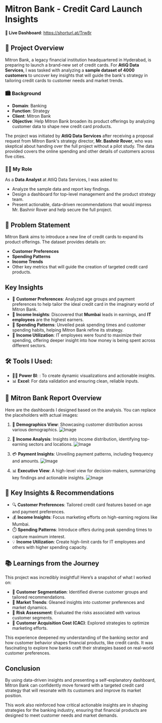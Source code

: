 # Mitron Bank - Credit Card Launch Insights
 **🚀 Live Dashboard**: https://shorturl.at/Trw8r
 
## 🏦 Project Overview
Mitron Bank, a legacy financial institution headquartered in Hyderabad, is preparing to launch a brand-new set of credit cards. For **AtliQ Data Services**, I was tasked with analyzing a **sample dataset of 4000 customers** to uncover key insights that will guide the bank's strategy in tailoring credit cards to customer needs and market trends.

### 🏙️ Background
- **Domain**: Banking
- **Function**: Strategy
- **Client**: Mitron Bank
- **Objective**: Help Mitron Bank broaden its product offerings by analyzing customer data to shape new credit card products.

The project was initiated by **AtliQ Data Services** after receiving a proposal request from Mitron Bank's strategy director, **Mr. Bashnir Rover**, who was skeptical about handing over the full project without a pilot study. The data provided covers the online spending and other details of customers across five cities.

### 👨‍💻 My Role
As a **Data Analyst** at AtliQ Data Services, I was asked to:
- Analyze the sample data and report key findings.
- Design a dashboard for top-level management and the product strategy team.
- Present actionable, data-driven recommendations that would impress Mr. Bashnir Rover and help secure the full project.

## 📝 Problem Statement
Mitron Bank aims to introduce a new line of credit cards to expand its product offerings. The dataset provides details on:
- **Customer Preferences**
- **Spending Patterns**
- **Income Trends**
- Other key metrics that will guide the creation of targeted credit card products.

## Key Insights
- 🔹 **Customer Preferences**: Analyzed age groups and payment preferences to help tailor the ideal credit card in the imaginary world of Mitron Bank.
- 🔹 **Income Insights**: Discovered that **Mumbai** leads in earnings, and **IT employees** are the highest earners.
- 🔹 **Spending Patterns**: Unveiled peak spending times and customer spending habits, helping Mitron Bank refine its strategy.
- 🔹 **Income Utilization**: IT employees were found to maximize their spending, offering deeper insight into how money is being spent across different sectors.

## 🛠 Tools I Used:
- 🧑‍💻 **Power BI**: : To create dynamic visualizations and actionable insights.  
- 📊 **Excel**: For data validation and ensuring clean, reliable inputs.

## 🏦 Mitron Bank Report Overview
Here are the dashboards I designed based on the analysis. You can replace the placeholders with actual images:

1. 👥 **Demographics View**: Showcasing customer distribution across various demographics.
   ![Image](https://github.com/user-attachments/assets/3e1fdc58-61f0-4e6d-bd3d-0e795ca815a8)

2. 💸 **Income Analysis**: Insights into income distribution, identifying top-earning sectors and locations.
   ![Image](https://github.com/user-attachments/assets/c0f68d40-c29d-419b-9f37-d9e72158b94e)

3. 💳 **Payment Insights**: Unveiling payment patterns, including frequency and amounts.
   ![Image](https://github.com/user-attachments/assets/f34d11ef-9ae9-4e8e-a760-014866efc600)

4. 📊 **Executive View**: A high-level view for decision-makers, summarizing key findings and actionable insights.
   ![Image](https://github.com/user-attachments/assets/da2a5ea3-3965-4eaa-8718-7ddf16de060e)

## 🔑 Key Insights & Recommendations
- 🔍 **Customer Preferences**: Tailored credit card features based on age and payment preferences.
- 💰 **Income Insights**: Focus marketing efforts on high-earning regions like Mumbai.
- ⏱️ **Spending Patterns**: Introduce offers during peak spending times to capture maximum interest.
- 💡 **Income Utilization**: Create high-limit cards for IT employees and others with higher spending capacity.

## 📚 Learnings from the Journey
This project was incredibly insightful! Here’s a snapshot of what I worked on:

- 🔹 **Customer Segmentation**: Identified diverse customer groups and tailored recommendations.
- 🔹 **Market Trends**: Gleaned insights into customer preferences and market dynamics.
- 🔹 **Risk Assessment**: Evaluated the risks associated with various customer segments.
- 🔹 **Customer Acquisition Cost (CAC)**: Explored strategies to optimize marketing efforts.

This experience deepened my understanding of the banking sector and how customer behavior shapes financial products, like credit cards. It was fascinating to explore how banks craft their strategies based on real-world customer preferences.

## Conclusion
By using data-driven insights and presenting a self-explanatory dashboard, Mitron Bank can confidently move forward with a targeted credit card strategy that will resonate with its customers and improve its market position.

This work also reinforced how critical actionable insights are in shaping strategies for the banking industry, ensuring that financial products are designed to meet customer needs and market demands.
